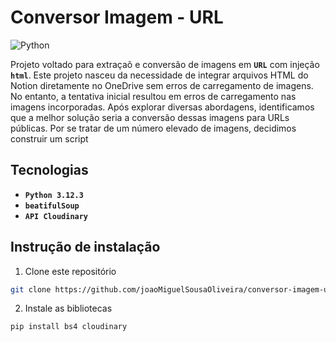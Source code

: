 # Conversor Imagem - URL
![Python](https://img.shields.io/badge/python-3670A0?style=for-the-badge&logo=python&logoColor=ffdd54)

Projeto voltado para extraçaõ e conversão de imagens em **`URL`** com injeção **`html`**. Este projeto nasceu da necessidade de integrar arquivos HTML do Notion diretamente no OneDrive sem erros de carregamento de imagens. No entanto, a tentativa inicial resultou em erros de carregamento nas imagens incorporadas. Após explorar diversas abordagens, identificamos que a melhor solução seria a conversão dessas imagens para URLs públicas. Por se tratar de um número elevado de imagens, decidimos construir um script

## Tecnologias
* **`Python 3.12.3`** 
* **`beatifulSoup`** 
* **`API Cloudinary`**

## Instrução de instalação
1. Clone este repositório
```bash
git clone https://github.com/joaoMiguelSousaOliveira/conversor-imagem-url.git
```
2. Instale as bibliotecas
```bash
pip install bs4 cloudinary
```
